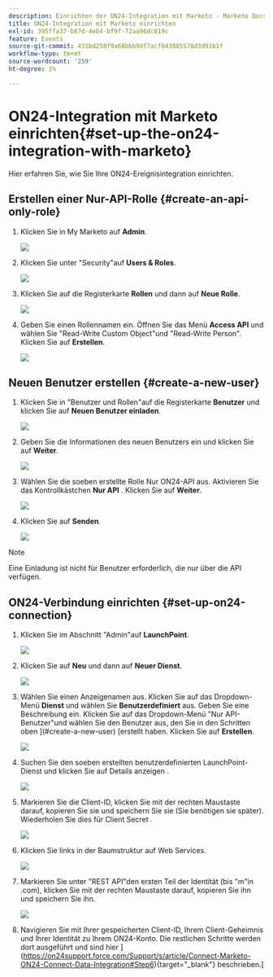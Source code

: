 ```yaml
---
description: Einrichten der ON24-Integration mit Marketo - Marketo Docs - Produktdokumentation
title: ON24-Integration mit Marketo einrichten
exl-id: 395ffa37-b87d-4eb4-bf9f-72aa96dc819c
feature: Events
source-git-commit: 431bd258f9a68bbb9df7acf043085578d3d91b1f
workflow-type: tm+mt
source-wordcount: '259'
ht-degree: 1%

---
```


# ON24-Integration mit Marketo einrichten{#set-up-the-on24-integration-with-marketo}

Hier erfahren Sie, wie Sie Ihre ON24-Ereignisintegration einrichten.

## Erstellen einer Nur-API-Rolle {#create-an-api-only-role}

1. Klicken Sie in My Marketo auf **Admin**.

   ![](assets/set-up-the-on24-integration-with-marketo-1.png)

1. Klicken Sie unter &quot;Security&quot;auf **Users &amp; Roles**.

   ![](assets/set-up-the-on24-integration-with-marketo-2.png)

1. Klicken Sie auf die Registerkarte **Rollen** und dann auf **Neue Rolle**.

   ![](assets/set-up-the-on24-integration-with-marketo-3.png)

1. Geben Sie einen Rollennamen ein. Öffnen Sie das Menü **Access API** und wählen Sie &quot;Read-Write Custom Object&quot;und &quot;Read-Write Person&quot;. Klicken Sie auf **Erstellen**.

   ![](assets/set-up-the-on24-integration-with-marketo-4.png)

## Neuen Benutzer erstellen {#create-a-new-user}

1. Klicken Sie in &quot;Benutzer und Rollen&quot;auf die Registerkarte **Benutzer** und klicken Sie auf **Neuen Benutzer einladen**.

   ![](assets/set-up-the-on24-integration-with-marketo-5.png)

1. Geben Sie die Informationen des neuen Benutzers ein und klicken Sie auf **Weiter**.

   ![](assets/set-up-the-on24-integration-with-marketo-6.png)

1. Wählen Sie die soeben erstellte Rolle Nur ON24-API aus. Aktivieren Sie das Kontrollkästchen **Nur API** . Klicken Sie auf **Weiter**.

   ![](assets/set-up-the-on24-integration-with-marketo-7.png)

1. Klicken Sie auf **Senden**.

   ![](assets/set-up-the-on24-integration-with-marketo-8.png)

>[!NOTE]
>
>Eine Einladung ist nicht für Benutzer erforderlich, die nur über die API verfügen.

## ON24-Verbindung einrichten {#set-up-on24-connection}

1. Klicken Sie im Abschnitt &quot;Admin&quot;auf **LaunchPoint**.

   ![](assets/set-up-the-on24-integration-with-marketo-9.png)

1. Klicken Sie auf **Neu** und dann auf **Neuer Dienst**.

   ![](assets/set-up-the-on24-integration-with-marketo-10.png)

1. Wählen Sie einen Anzeigenamen aus. Klicken Sie auf das Dropdown-Menü **Dienst** und wählen Sie **Benutzerdefiniert** aus. Geben Sie eine Beschreibung ein. Klicken Sie auf das Dropdown-Menü &quot;Nur API-Benutzer&quot;und wählen Sie den Benutzer aus, den Sie in den Schritten oben ](#create-a-new-user) [erstellt haben. Klicken Sie auf **Erstellen**.

   ![](assets/set-up-the-on24-integration-with-marketo-11.png)

1. Suchen Sie den soeben erstellten benutzerdefinierten LaunchPoint-Dienst und klicken Sie auf Details anzeigen .

   ![](assets/set-up-the-on24-integration-with-marketo-12.png)

1. Markieren Sie die Client-ID, klicken Sie mit der rechten Maustaste darauf, kopieren Sie sie und speichern Sie sie (Sie benötigen sie später). Wiederholen Sie dies für Client Secret .

   ![](assets/set-up-the-on24-integration-with-marketo-13.png)

1. Klicken Sie links in der Baumstruktur auf Web Services.

   ![](assets/set-up-the-on24-integration-with-marketo-14.png)

1. Markieren Sie unter &quot;REST API&quot;den ersten Teil der Identität (bis &quot;m&quot;in .com), klicken Sie mit der rechten Maustaste darauf, kopieren Sie ihn und speichern Sie ihn.

   ![](assets/set-up-the-on24-integration-with-marketo-15.png)

1. Navigieren Sie mit Ihrer gespeicherten Client-ID, Ihrem Client-Geheimnis und Ihrer Identität zu Ihrem ON24-Konto. Die restlichen Schritte werden dort ausgeführt und sind hier ](https://on24support.force.com/Support/s/article/Connect-Marketo-ON24-Connect-Data-Integration#Step6){target="_blank"} beschrieben.[
